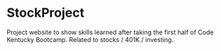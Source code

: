 # StockProject
Project website to show skills learned after taking the first half of Code Kentucky Bootcamp. Related to stocks / 401K / investing.
